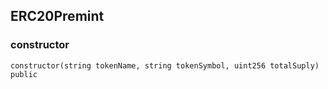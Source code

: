 ## ERC20Premint

### constructor

```solidity
constructor(string tokenName, string tokenSymbol, uint256 totalSuply) public
```



